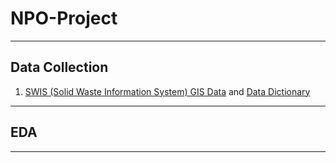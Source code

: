 # NPO-Project
---
## Data Collection
1. [SWIS (Solid Waste Information System) GIS Data](http://www.calrecycle.ca.gov/Files/SWFacilities/Directory/SwisGis.txt)  and [Data Dictionary](http://www.calrecycle.ca.gov/swfacilities/directory/Definitions/default.aspx)

---
## EDA

---
